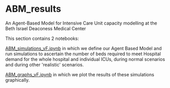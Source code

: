# ABM_results
An Agent-Based Model for Intensive Care Unit capacity modelling at the Beth Israel Deaconess Medical Center

This section contains 2 notebooks:

[ABM_simulations_vF.ipynb](https://github.com/c-maine/ICU_capacity_modelling_ABM/blob/master/ABM_results/ABM_simulations_vF.ipynb) in which we define our Agent Based Model and run simulations to ascertain the number of beds required to meet Hospital demand for the whole hospital and individual ICUs, during normal scenarios and during other 'realistic' scenarios.

[ABM_graphs_vF.ipynb](https://github.com/c-maine/ICU_capacity_modelling_ABM/blob/master/ABM_results/ABM_graphs_vF.ipynb) in which we plot the results of these simulations graphically.


